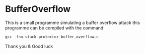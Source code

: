 # BufferOverflow
This is a small programme simulating a buffer overflow attack
this programme can be compiled with the command
```gcc
gcc -fno-stack-protector buffer_overflow.c
```
Thank you & Good luck 

